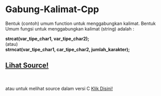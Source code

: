 # Gabung-Kalimat-Cpp
Bentuk (contoh) umum function untuk menggabungkan kalimat.
Bentuk Umum fungsi untuk menggabungkan kalimat (string) adalah :

<b>strcat(var_tipe_char1, var_tipe_char2);</b>
<br>(atau)<br> 
<b>strncat(var_tipe_char1, car_tipe_char2, jumlah_karakter);</b>

<a href="https://github.com/RizkyKhapidsyah/Gabung-Kalimat-Cpp/blob/master/Source.cpp" target="blank">Lihat Source!</a>
-
<br><br>
atau untuk melihat source dalam versi C <a href="https://github.com/RizkyKhapidsyah/Gabung-Kalimat-C/blob/master/Source.c" target="Blank"> Klik Disini! </a>
